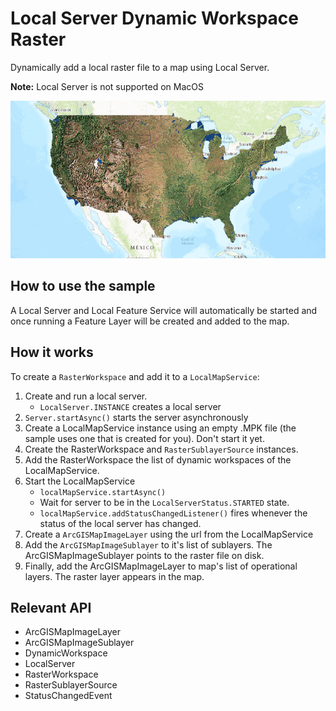 # Local Server Dynamic Workspace Raster

Dynamically add a local raster file to a map using Local Server.

**Note:**   Local Server is not supported on MacOS

![](LocalServerDynamicWorkspaceRaster.png)

## How to use the sample

A Local Server and Local Feature Service will automatically be started and once running a Feature Layer will be created and added to the map.

## How it works

To create a `RasterWorkspace` and add it to a `LocalMapService`:

1.  Create and run a local server.
    *   `LocalServer.INSTANCE` creates a local server
2.  `Server.startAsync()` starts the server asynchronously
3.  Create a LocalMapService instance using an empty .MPK file (the sample uses one that is created for you). Don't start it yet.
4.  Create the RasterWorkspace and `RasterSublayerSource` instances.
5.  Add the RasterWorkspace the list of dynamic workspaces of the LocalMapService.
6.  Start the LocalMapService
    *   `localMapService.startAsync()`
    *   Wait for server to be in the  `LocalServerStatus.STARTED` state.
    *   `localMapService.addStatusChangedListener()` fires whenever the status of the local server has changed.
7.  Create a `ArcGISMapImageLayer` using the url from the LocalMapService
8.  Add the `ArcGISMapImageSublayer` to it's list of sublayers. The ArcGISMapImageSublayer points to the raster file on disk.
9.  Finally, add the ArcGISMapImageLayer to map's list of operational layers. The raster layer appears in the map.

## Relevant API

*   ArcGISMapImageLayer
*   ArcGISMapImageSublayer
*   DynamicWorkspace
*   LocalServer
*   RasterWorkspace
*   RasterSublayerSource
*   StatusChangedEvent
